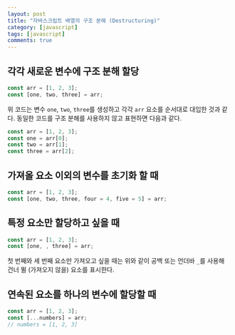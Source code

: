 ```yaml
---
layout: post
title: "자바스크립트 배열의 구조 분해 (Destructuring)"
category: [javascript]
tags: [javascript]
comments: true
---
```


## 각각 새로운 변수에 구조 분해 할당

```javascript
const arr = [1, 2, 3];
const [one, two, three] = arr;
```

위 코드는 변수 `one`, `two`, `three`를 생성하고 각각 `arr` 요소를 순서대로 대입한 것과 같다. 동일한 코드를 구조 분해를 사용하지 않고 표현하면 다음과 같다.

```javascript
const arr = [1, 2, 3];
const one = arr[0];
const two = arr[1];
const three = arr[2];
```

## 가져올 요소 이외의 변수를 초기화 할 때

```javascript
const arr = [1, 2, 3];
const [one, two, three, four = 4, five = 5] = arr;
```

## 특정 요소만 할당하고 싶을 때

```javascript
const arr = [1, 2, 3];
const [one, , three] = arr;
```

첫 번째와 세 번째 요소만 가져오고 싶을 때는 위와 같이 공백 또는 언더바 `_`를 사용해 건너 뛸 (가져오지 않을) 요소를 표시한다.

## 연속된 요소를 하나의 변수에 할당할 때

```javascript
const arr = [1, 2, 3];
const [...numbers] = arr;
// numbers = [1, 2, 3]
```

